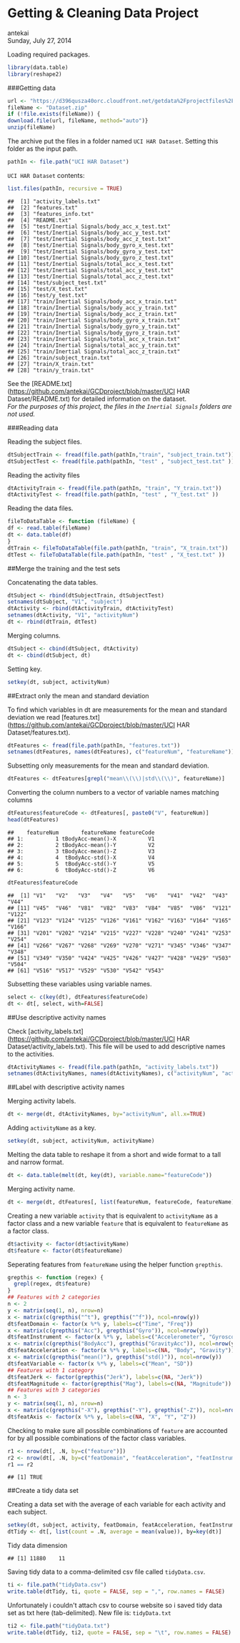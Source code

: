 # Getting & Cleaning Data Project
antekai  
Sunday, July 27, 2014  


Loading required packages.


```r
library(data.table)
library(reshape2)
```


###Getting data


```r
url <- "https://d396qusza40orc.cloudfront.net/getdata%2Fprojectfiles%2FUCI%20HAR%20Dataset.zip"
fileName <- "Dataset.zip"
if (!file.exists(fileName)) {
download.file(url, fileName, method="auto")}
unzip(fileName)
```

The archive put the files in a folder named `UCI HAR Dataset`. Setting this folder as the input path.


```r
pathIn <- file.path("UCI HAR Dataset")
```

`UCI HAR Dataset` contents:

```r
list.files(pathIn, recursive = TRUE)
```

```
##  [1] "activity_labels.txt"                         
##  [2] "features.txt"                                
##  [3] "features_info.txt"                           
##  [4] "README.txt"                                  
##  [5] "test/Inertial Signals/body_acc_x_test.txt"   
##  [6] "test/Inertial Signals/body_acc_y_test.txt"   
##  [7] "test/Inertial Signals/body_acc_z_test.txt"   
##  [8] "test/Inertial Signals/body_gyro_x_test.txt"  
##  [9] "test/Inertial Signals/body_gyro_y_test.txt"  
## [10] "test/Inertial Signals/body_gyro_z_test.txt"  
## [11] "test/Inertial Signals/total_acc_x_test.txt"  
## [12] "test/Inertial Signals/total_acc_y_test.txt"  
## [13] "test/Inertial Signals/total_acc_z_test.txt"  
## [14] "test/subject_test.txt"                       
## [15] "test/X_test.txt"                             
## [16] "test/y_test.txt"                             
## [17] "train/Inertial Signals/body_acc_x_train.txt" 
## [18] "train/Inertial Signals/body_acc_y_train.txt" 
## [19] "train/Inertial Signals/body_acc_z_train.txt" 
## [20] "train/Inertial Signals/body_gyro_x_train.txt"
## [21] "train/Inertial Signals/body_gyro_y_train.txt"
## [22] "train/Inertial Signals/body_gyro_z_train.txt"
## [23] "train/Inertial Signals/total_acc_x_train.txt"
## [24] "train/Inertial Signals/total_acc_y_train.txt"
## [25] "train/Inertial Signals/total_acc_z_train.txt"
## [26] "train/subject_train.txt"                     
## [27] "train/X_train.txt"                           
## [28] "train/y_train.txt"
```
See the [README.txt](https://github.com/antekai/GCDproject/blob/master/UCI HAR Dataset/README.txt) for detailed information on the dataset.  
*For the purposes of this project, the files in the `Inertial Signals` folders are not used.*

###Reading data

Reading the subject files.


```r
dtSubjectTrain <- fread(file.path(pathIn,"train", "subject_train.txt"))
dtSubjectTest <- fread(file.path(pathIn, "test" , "subject_test.txt" ))
```

Reading the activity files


```r
dtActivityTrain <- fread(file.path(pathIn, "train", "Y_train.txt"))
dtActivityTest <- fread(file.path(pathIn, "test" , "Y_test.txt" ))
```

Reading the data files. 


```r
fileToDataTable <- function (fileName) {
df <- read.table(fileName)
dt <- data.table(df)
}
dtTrain <- fileToDataTable(file.path(pathIn, "train", "X_train.txt"))
dtTest <- fileToDataTable(file.path(pathIn, "test" , "X_test.txt" ))
```


##Merge the training and the test sets


Concatenating the data tables.


```r
dtSubject <- rbind(dtSubjectTrain, dtSubjectTest)
setnames(dtSubject, "V1", "subject")
dtActivity <- rbind(dtActivityTrain, dtActivityTest)
setnames(dtActivity, "V1", "activityNum")
dt <- rbind(dtTrain, dtTest)
```

Merging columns.


```r
dtSubject <- cbind(dtSubject, dtActivity)
dt <- cbind(dtSubject, dt)
```

Setting key.


```r
setkey(dt, subject, activityNum)
```


##Extract only the mean and standard deviation

To find which variables in dt are measurements for the mean and standard deviation we read [features.txt](https://github.com/antekai/GCDproject/blob/master/UCI HAR Dataset/features.txt).


```r
dtFeatures <- fread(file.path(pathIn, "features.txt"))
setnames(dtFeatures, names(dtFeatures), c("featureNum", "featureName"))
```

Subsetting only measurements for the mean and standard deviation.


```r
dtFeatures <- dtFeatures[grepl("mean\\(\\)|std\\(\\)", featureName)]
```

Converting the column numbers to a vector of variable names matching columns


```r
dtFeatures$featureCode <- dtFeatures[, paste0("V", featureNum)]
head(dtFeatures)
```

```
##    featureNum       featureName featureCode
## 1:          1 tBodyAcc-mean()-X          V1
## 2:          2 tBodyAcc-mean()-Y          V2
## 3:          3 tBodyAcc-mean()-Z          V3
## 4:          4  tBodyAcc-std()-X          V4
## 5:          5  tBodyAcc-std()-Y          V5
## 6:          6  tBodyAcc-std()-Z          V6
```

```r
dtFeatures$featureCode
```

```
##  [1] "V1"   "V2"   "V3"   "V4"   "V5"   "V6"   "V41"  "V42"  "V43"  "V44" 
## [11] "V45"  "V46"  "V81"  "V82"  "V83"  "V84"  "V85"  "V86"  "V121" "V122"
## [21] "V123" "V124" "V125" "V126" "V161" "V162" "V163" "V164" "V165" "V166"
## [31] "V201" "V202" "V214" "V215" "V227" "V228" "V240" "V241" "V253" "V254"
## [41] "V266" "V267" "V268" "V269" "V270" "V271" "V345" "V346" "V347" "V348"
## [51] "V349" "V350" "V424" "V425" "V426" "V427" "V428" "V429" "V503" "V504"
## [61] "V516" "V517" "V529" "V530" "V542" "V543"
```

Subsetting these variables using variable names.


```r
select <- c(key(dt), dtFeatures$featureCode)
dt <- dt[, select, with=FALSE]
```


##Use descriptive activity names


Check [activity_labels.txt](https://github.com/antekai/GCDproject/blob/master/UCI HAR Dataset/activity_labels.txt). This file will be used to add descriptive names to the activities.


```r
dtActivityNames <- fread(file.path(pathIn, "activity_labels.txt"))
setnames(dtActivityNames, names(dtActivityNames), c("activityNum", "activityName"))
```


##Label with descriptive activity names


Merging activity labels.


```r
dt <- merge(dt, dtActivityNames, by="activityNum", all.x=TRUE)
```

Adding `activityName` as a key.


```r
setkey(dt, subject, activityNum, activityName)
```

Melting the data table to reshape it from a short and wide format to a tall and narrow format.


```r
dt <- data.table(melt(dt, key(dt), variable.name="featureCode"))
```

Merging activity name.


```r
dt <- merge(dt, dtFeatures[, list(featureNum, featureCode, featureName)], by="featureCode", all.x=TRUE)
```

Creating a new variable `activity` that is equivalent to `activityName` as a factor class and a new variable `feature` that is equivalent to `featureName` as a factor class.


```r
dt$activity <- factor(dt$activityName)
dt$feature <- factor(dt$featureName)
```

Seperating features from `featureName` using the helper function `grepthis`.


```r
grepthis <- function (regex) {
  grepl(regex, dt$feature)
}
## Features with 2 categories
n <- 2
y <- matrix(seq(1, n), nrow=n)
x <- matrix(c(grepthis("^t"), grepthis("^f")), ncol=nrow(y))
dt$featDomain <- factor(x %*% y, labels=c("Time", "Freq"))
x <- matrix(c(grepthis("Acc"), grepthis("Gyro")), ncol=nrow(y))
dt$featInstrument <- factor(x %*% y, labels=c("Accelerometer", "Gyroscope"))
x <- matrix(c(grepthis("BodyAcc"), grepthis("GravityAcc")), ncol=nrow(y))
dt$featAcceleration <- factor(x %*% y, labels=c(NA, "Body", "Gravity"))
x <- matrix(c(grepthis("mean()"), grepthis("std()")), ncol=nrow(y))
dt$featVariable <- factor(x %*% y, labels=c("Mean", "SD"))
## Features with 1 category
dt$featJerk <- factor(grepthis("Jerk"), labels=c(NA, "Jerk"))
dt$featMagnitude <- factor(grepthis("Mag"), labels=c(NA, "Magnitude"))
## Features with 3 categories
n <- 3
y <- matrix(seq(1, n), nrow=n)
x <- matrix(c(grepthis("-X"), grepthis("-Y"), grepthis("-Z")), ncol=nrow(y))
dt$featAxis <- factor(x %*% y, labels=c(NA, "X", "Y", "Z"))
```

Checking to make sure all possible combinations of `feature` are accounted for by all possible combinations of the factor class variables.


```r
r1 <- nrow(dt[, .N, by=c("feature")])
r2 <- nrow(dt[, .N, by=c("featDomain", "featAcceleration", "featInstrument", "featJerk", "featMagnitude", "featVariable", "featAxis")])
r1 == r2
```

```
## [1] TRUE
```


##Create a tidy data set


Creating a data set with the average of each variable for each activity and each subject.


```r
setkey(dt, subject, activity, featDomain, featAcceleration, featInstrument, featJerk, featMagnitude, featVariable, featAxis)
dtTidy <- dt[, list(count = .N, average = mean(value)), by=key(dt)]
```

Tidy data dimension

```
## [1] 11880    11
```

Saving tidy data to a comma-delimited csv file called `tidyData.csv`.

```r
ti <- file.path("tidyData.csv")
write.table(dtTidy, ti, quote = FALSE, sep = ",", row.names = FALSE)
```

Unfortunately i couldn't attach csv to course website so i saved tidy data set as txt here (tab-delimited). New file is: `tidyData.txt` 

```r
ti2 <- file.path("tidyData.txt")
write.table(dtTidy, ti2, quote = FALSE, sep = "\t", row.names = FALSE)
```
